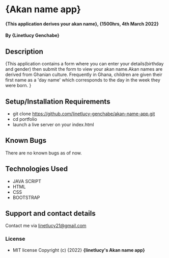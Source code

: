 # {Akan name app}
#### {This application derives your akan name}, {1500hrs, 4th March 2022}
#### By **{Linetlucy Genchabe}**
## Description
{This application contains a form where you can enter your details(birthday and gender) then submit the form to view your akan name.Akan names are derived from Ghanian culture. Frequently in Ghana, children are given their first name as a 'day name' which corresponds to the day in the week they were born. }
## Setup/Installation Requirements
* git clone https://github.com/linetlucy-genchabe/akan-name-app.git
* cd portfolio
* launch a live server on your index.html

## Known Bugs
There are no known bugs as of now.
## Technologies Used
* JAVA SCRIPT
* HTML
* CSS
* BOOTSTRAP
## Support and contact details
Contact me via linetlucy21@gmail.com
### License
* MIT license
Copyright (c) {2022} **{linetlucy's Akan name app}**
  